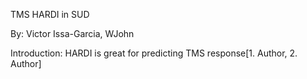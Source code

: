 TMS HARDI in SUD

By: Victor Issa-Garcia, WJohn

Introduction: HARDI is great for predicting TMS response[1. Author, 2. Author]
